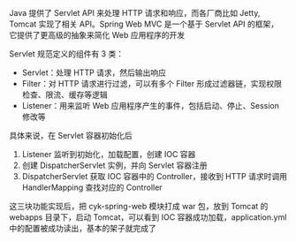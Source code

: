 Java 提供了 Servlet API 来处理 HTTP 请求和响应，而各厂商比如 Jetty, Tomcat 实现了相关 API。Spring Web MVC 是一个基于 Servlet API 的框架，
它提供了更高级的抽象来简化 Web 应用程序的开发

Servlet 规范定义的组件有 3 类：
- Servlet：处理 HTTP 请求，然后输出响应
- Filter：对 HTTP 请求进行过滤，可以有多个 Filter 形成过滤器链，实现权限检查、限流、缓存等逻辑
- Listener：用来监听 Web 应用程序产生的事件，包括启动、停止、Session 修改等

具体来说，在 Servlet 容器初始化后
1. Listener 监听到初始化，加载配置，创建 IOC 容器
2. 创建 DispatcherServlet 实例，并向 Servlet 容器注册
3. DispatcherServlet 获取 IOC 容器中的 Controller，接收到 HTTP 请求时调用 HandlerMapping 查找对应的 Controller

这三块功能实现后，把 cyk-spring-web 模块打成 war 包，放到 Tomcat 的 webapps 目录下，启动 Tomcat，可以看到 IOC 容器成功加载，application.yml
中的配置被成功读出，基本的架子就完成了